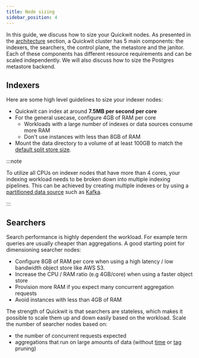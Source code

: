 ```yaml
---
title: Node sizing
sidebar_position: 4
---
```


In this guide, we discuss how to size your Quickwit nodes. As presented in the
[architecture](../overview/architecture.md) section, a Quickwit cluster has 5
main components: the indexers, the searchers, the control plane, the metastore
and the janitor. Each of these components has different resource requirements
and can be scaled independently. We will also discuss how to size the Postgres
metastore backend.

## Indexers

Here are some high level guidelines to size your indexer nodes:
- Quickwit can index at around **7.5MB per second per core**
- For the general usecase, configure 4GB of RAM per core
  - Workloads with a large number of indexes or data sources consume more RAM
    <!-- TODO: Mention cooperative indexing here ? -->
  - Don't use instances with less than 8GB of RAM
    <!-- Note: 4GB for the heap size (per pipeline), and 2GB for ingest queues -->
- Mount the data directory to a volume of at least 100GB to match the [default
  split store size](../configuration/node-config.md#indexer-configuration).

:::note

To utilize all CPUs on indexer nodes that have more than 4 cores, your indexing
workload needs to be broken down into multiple indexing pipelines. This can be
achieved by creating multiple indexes or by using a [partitioned data
source](../configuration/source-config.md#number-of-pipelines) such as
[Kafka](../configuration/source-config.md#kafka-source).

<!-- TODO: change this note when releasing ingest v2 -->

:::


## Searchers

Search performance is highly dependent the workload. For example term queries
are usually cheaper than aggregations. A good starting point for dimensioning
searcher nodes:
- Configure 8GB of RAM per core when using a high latency / low bandwidth object
  store like AWS S3.
- Increase the CPU / RAM ratio (e.g 4GB/core) when using a faster object store
- Provision more RAM if you expect many concurrent aggregation requests
- Avoid instances with less than 4GB of RAM

The strength of Quickwit is that searchers are stateless, which makes it
possible to scale them up and down easily based on the workload. Scale the
number of searcher nodes based on:
- the number of concurrent requests expected
- aggregations that run on large amounts of data (without
  [time](../overview/concepts/querying.md#time-sharding) or
  [tag](../overview/concepts/querying.md#tag-pruning) pruning)
